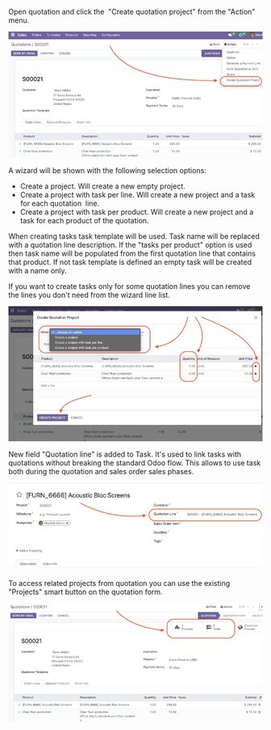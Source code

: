 Open quotation and click the  "Create quotation project" from the "Action" menu.

![Action menu](../static/description/images/action.png)

A wizard will be shown with the following selection options:

- Create a project. Will create a new empty project.
- Create a project with task per line. Will create a new project and a task for each quotation  line.
- Create a project with task per product. Will create a new project and a task for each product of the quotation.

When creating tasks task template will be used. Task name will be replaced with a quotation line description. If the "tasks per product" option is used then task name will be populated from the first quotation line that contains that product.
If not task template is defined an empty task will be created with a name only.

If you want to create tasks only for some quotation lines you can remove the lines you don't need from the wizard line list.

![Wizard](../static/description/images/wizard.png)

New field "Quotation line" is added to Task. It's used to link tasks with quotations without breaking the standard Odoo flow. This allows to use task both during the quotation and sales order sales phases.

![Task view](../static/description/images/task_view.png)

To access related projects from quotation you can use the existing "Projects" smart button on the quotation form.

![Project buttons in quotation](../static/description/images/quotation_project_created.png)